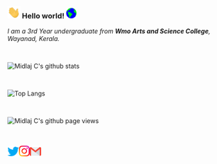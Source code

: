 ### <img src="https://github.com/midlajc/midlajc/blob/master/assets/Hi.gif" width="29px"> Hello world!&nbsp;<img src="https://github.com/midlajc/midlajc/blob/master/assets/Earth.gif" width="24px">

<p>
  <em>
    I am a 3rd Year undergraduate from <b>Wmo Arts and Science College</b>, Wayanad, Kerala. 
  </em>
</p>

<br>

![Midlaj C's github stats](https://github-readme-stats.vercel.app/api?username=midlajc&count_private=true&show_icons=true&theme=radical)
                         
<br>

![Top Langs](https://github-readme-stats.vercel.app/api/top-langs/?username=midlajc&layout=compact&theme=radical)

<br>

![Midlaj C's github page views](https://komarev.com/ghpvc/?username=midlajc&color=brightgreen)

<br>
<br>

  <a href="https://twitter.com/midlajc1">
    <img align="left" alt="Midlaj C | Twitter" width="26px" src="https://github.com/midlajc/midlajc/blob/master/assets/Twitter.svg" />
  </a>
  <a href="https://www.instagram.com/_midlaj_c/">
    <img align="left" alt="Midlaj C | Instagram" width="24px" src="https://github.com/midlajc/midlajc/blob/master/assets/Instagram.svg" />
  </a>
  <a href="mailto:mail.midlajc@gmail.com">
    <img align="left" alt="Midlaj C | Gmail" width="26px" src="https://github.com/midlajc/midlajc/blob/master/assets/Gmail.svg" />
  </a>


<!--
**midlajc/midlajc** is a ✨ _special_ ✨ repository because its `README.md` (this file) appears on your GitHub profile.

Here are some ideas to get you started:

- 🔭 I’m currently working on ...
- 🌱 I’m currently learning ...
- 👯 I’m looking to collaborate on ...
- 🤔 I’m looking for help with ...
- 💬 Ask me about ...
- 📫 How to reach me: ...
- 😄 Pronouns: ...
- ⚡ Fun fact: ...
-->
